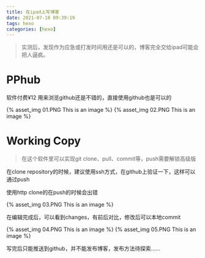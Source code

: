 ```yaml
---
title: 在ipad上写博客
date: 2021-07-18 09:39:19
tags: hexo
categories: [hexo]
---
```


> 实测后，发现作为应急或打发时间用还是可以的，博客完全交给ipad可能会把人逼疯。

# PPhub
软件付费¥12
用来浏览github还是不错的，直接使用github也是可以的

{% asset_img 01.PNG This is an image %}
{% asset_img 02.PNG This is an image %}

# Working Copy

> 在这个软件里可以实现git clone、pull、commit等，push需要解锁高级版

在clone repository的时候，建议使用ssh方式，在github上验证一下，这样可以通过push

使用http clone的在push的时候会出错

{% asset_img 03.PNG This is an image %}

在编辑完成后，可以看到changes，有前后对比，修改后可以本地commit

{% asset_img 04.PNG This is an image %}
{% asset_img 05.PNG This is an image %}


写完后只能推送到github，并不能发布博客，发布方法待探索......
